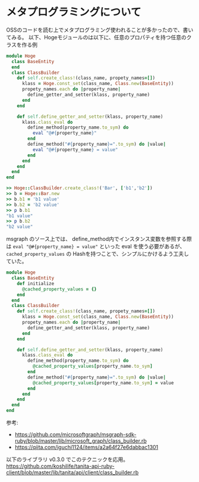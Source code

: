 # メタプログラミングについて

OSSのコードを読む上でメタプログラミング使われることが多かったので、書いてみる。
以下、Hogeモジュールのは以下に、任意のプロパティを持つ任意のクラスを作る例

```.rb
module Hoge
  class BaseEntity
  end
  class ClassBuilder
    def self.create_class!(class_name, propety_names=[])
      klass = Hoge.const_set(class_name, Class.new(BaseEntity))
      propety_names.each do |property_name|
        define_getter_and_setter(klass, property_name)
      end
    end

    def self.define_getter_and_setter(klass, property_name)
      klass.class_eval do
        define_method(property_name.to_sym) do
          eval "@#{property_name}"
        end
        define_method("#{property_name}=".to_sym) do |value|
          eval "@#{property_name} = value"
        end
      end
    end
  end
end
```


```.rb
>> Hoge::ClassBuilder.create_class!('Bar', ['b1','b2'])
>> b = Hoge::Bar.new
>> b.b1 = 'b1 value'
>> b.b2 = 'b2 value'
>> p b.b1
"b1 value"
>> p b.b2
"b2 value"
```

msgraph のソース上では、
define_method内でインスタンス変数を参照する際は `eval "@#{property_name} = value"` といった eval を使う必要があるが、
`cached_property_values` の Hashを持つことで、シンプルにかけるよう工夫していた。

```.rb
module Hoge
  class BaseEntity
    def initialize
      @cached_property_values = {}
    end
  end
  class ClassBuilder
    def self.create_class!(class_name, propety_names=[])
      klass = Hoge.const_set(class_name, Class.new(BaseEntity))
      propety_names.each do |property_name|
        define_getter_and_setter(klass, property_name)
      end
    end

    def self.define_getter_and_setter(klass, property_name)
      klass.class_eval do
        define_method(property_name.to_sym) do
          @cached_property_values[property_name.to_sym]
        end
        define_method("#{property_name}=".to_sym) do |value|
          @cached_property_values[property_name.to_sym] = value
        end
      end
    end
  end
end
```

参考:
- https://github.com/microsoftgraph/msgraph-sdk-ruby/blob/master/lib/microsoft_graph/class_builder.rb
- https://qiita.com/iguchi1124/items/a2a64f27e6dabbac1301

以下のライブラリ v0.3.0 でこのテクニックを応用。
https://github.com/koshilife/tanita-api-ruby-client/blob/master/lib/tanita/api/client/class_builder.rb

